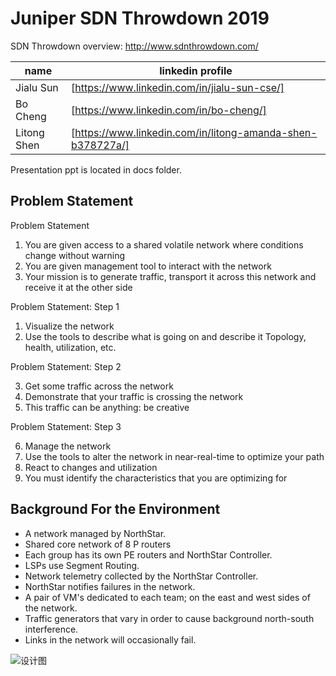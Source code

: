 # Juniper SDN Throwdown 2019

SDN Throwdown overview: http://www.sdnthrowdown.com/

| name | linkedin profile |
| ------ | ------ |
| Jialu Sun | [https://www.linkedin.com/in/jialu-sun-cse/]|
| Bo Cheng | [https://www.linkedin.com/in/bo-cheng/]|
| Litong Shen | [https://www.linkedin.com/in/litong-amanda-shen-b378727a/]|

Presentation ppt is located in docs folder.

## Problem Statement

Problem Statement
1. You are given access to a shared volatile network where
conditions change without warning
2.  You are given management tool to interact with the network
3.  Your mission is to generate traffic, transport it across this network and receive it at the other side

Problem Statement: Step 1

1.  Visualize the network
2.  Use the tools to describe what is going on and describe it
 Topology, health, utilization, etc.
 
Problem Statement: Step 2

3. Get some traffic across the network
4. Demonstrate that your traffic is crossing the network
5. This traffic can be anything: be creative

Problem Statement: Step 3

6. Manage the network
7. Use the tools to alter the network in near-real-time to optimize
your path
8. React to changes and utilization
9. You must identify the characteristics that you are optimizing
for

## Background For the Environment

- A network managed by NorthStar. 
- Shared core network of 8 P routers
- Each group has its own PE routers and NorthStar Controller. 
- LSPs use Segment Routing.
- Network telemetry collected by the NorthStar Controller.
- NorthStar notifies failures in the network.
- A pair of VM's dedicated to each team; on the east and west sides of the network.
- Traffic generators that vary in order to cause background north-south interference.
- Links in the network will occasionally fail.

![设计图](/image/design.png)
